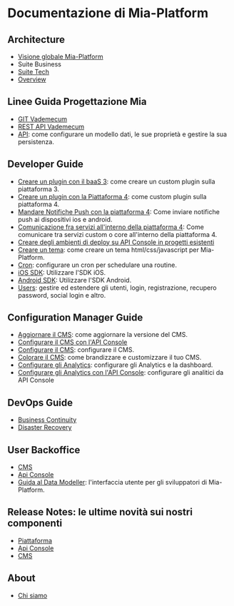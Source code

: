 # Documentazione di Mia-Platform #

## Architecture
- [Visione globale Mia-Platform](architecture/arc_overview.md)
- Suite Business
- [Suite Tech](architecture/arc_components.md)
- [Overview](architecture/old_overview.md)

## Linee Guida Progettazione Mia
- [GIT Vademecum](guidelines/git_vademecum.md)
- [REST API Vademecum](guidelines/rest_api.md)
- [API](guidelines/api.md): come configurare un modello dati, le sue proprietà e gestire la sua persistenza.

## Developer Guide

- [Creare un plugin con il baaS 3](developer_guide/plugin.md): come creare un custom plugin sulla piattaforma 3.
- [Creare un plugin con la Piattaforma 4](developer_guide_mp4/plugin_baas_4.md): come custom plugin sulla piattaforma 4.
- [Mandare Notifiche Push con la piattaforma 4](developer_guide_mp4/push_notifications_platform_4.md): Come inviare notifiche push ai dispositivi ios e android.
- [Comunicazione fra servizi all'interno della piattaforma 4](developer_guide_mp4/communication_between_services_mp4.md): Come comunicare tra servizi custom o core all'interno della piattaforma 4.
- [Creare degli ambienti di deploy su API Console in progetti esistenti](developer_guide_mp4/apiconsole_deploy.md)
- [Creare un tema](developer_guide/theme.md): come creare un tema html/css/javascript per Mia-Platform.
- [Cron](developer_guide/cron.md): configurare un cron per schedulare una routine.
- [iOS SDK](developer_guide/sdk_ios.md): Utilizzare l'SDK iOS.
- [Android SDK](developer_guide/sdk_android.md): Utilizzare l'SDK Android.
- [Users](developer_guide/users.md): gestire ed estendere gli utenti, login, registrazione, recupero password, social login e altro.

## Configuration Manager Guide
- [Aggiornare il CMS](configurator/update_cms.md): come aggiornare la versione del CMS.
- [Configurare il CMS con l'API Console](configurator/api_console_configcms.md)
- [Configurare il CMS](configurator/conf_cms.md): configurare il CMS.
- [Colorare il CMS](configurator/colorare_il_cms.md): come brandizzare e customizzare il tuo CMS.
- [Configurare gli Analytics](configurator/conf_analytics.md): configurare gli Analytics e la dashboard.
- [Configurare gli Analytics con l'API Console](configurator/api_console_configanalytics.md): configurare gli analitici da API Console

## DevOps Guide
 - [Business Continuity](dev_ops_guide/business_continuity.md)
 - [Disaster Recovery](dev_ops_guide/disaster_recovery.md)

## User Backoffice
- [CMS](user_guide_and_tools/guide_cms.md)
- [Api Console](user_guide_and_tools/guida_api_console.md)
- [Guida al Data Modeller](developer_guide/data_modeller.md): l'interfaccia utente per gli sviluppatori di Mia-Platform.

## Release Notes: le ultime novità sui nostri componenti
- [Piattaforma](release_notes/platform_releasenotes.md)
- [Api Console](release_notes/apiconsole_releasenotes.md)
- [CMS](release_notes/cms_releasenotes.md)

## About
- [Chi siamo](about/chisiamo.md)
